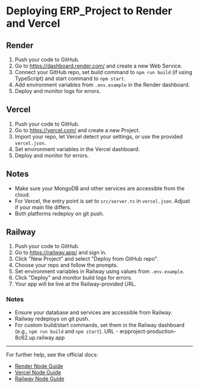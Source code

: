 # Deploying ERP_Project to Render and Vercel

## Render
1. Push your code to GitHub.
2. Go to https://dashboard.render.com/ and create a new Web Service.
3. Connect your GitHub repo, set build command to `npm run build` (if using TypeScript) and start command to `npm start`.
4. Add environment variables from `.env.example` in the Render dashboard.
5. Deploy and monitor logs for errors.

## Vercel
1. Push your code to GitHub.
2. Go to https://vercel.com/ and create a new Project.
3. Import your repo, let Vercel detect your settings, or use the provided `vercel.json`.
4. Set environment variables in the Vercel dashboard.
5. Deploy and monitor for errors.

## Notes
- Make sure your MongoDB and other services are accessible from the cloud.
- For Vercel, the entry point is set to `src/server.ts` in `vercel.json`. Adjust if your main file differs.
- Both platforms redeploy on git push.

## Railway
1. Push your code to GitHub.
2. Go to https://railway.app/ and sign in.
3. Click "New Project" and select "Deploy from GitHub repo".
4. Choose your repo and follow the prompts.
5. Set environment variables in Railway using values from `.env.example`.
6. Click "Deploy" and monitor build logs for errors.
7. Your app will be live at the Railway-provided URL.

### Notes
- Ensure your database and services are accessible from Railway.
- Railway redeploys on git push.
- For custom build/start commands, set them in the Railway dashboard (e.g., `npm run build` and `npm start`).
URL - erpproject-production-8c62.up.railway.app
---
For further help, see the official docs:
- [Render Node Guide](https://render.com/docs/deploy-node-express-app)
- [Vercel Node Guide](https://vercel.com/docs/concepts/functions/serverless-functions/runtimes/node-js)
- [Railway Node Guide](https://docs.railway.app/deploy/quickstart)
